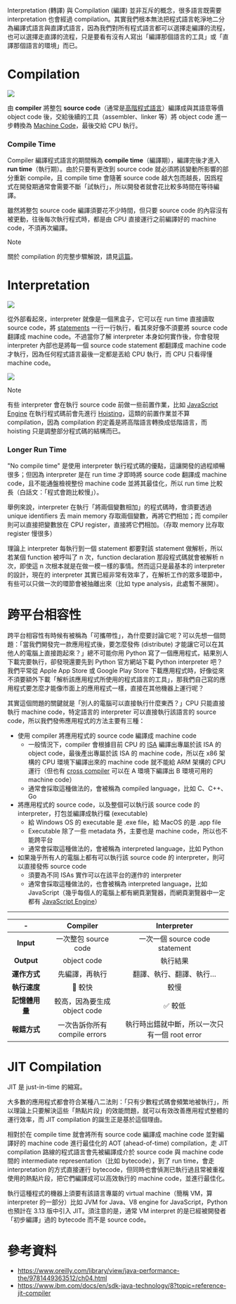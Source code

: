 Interpretation (轉譯) 與 Compilation (編譯) 並非互斥的概念，很多語言既需要 interpretation 也會經過 compilation。其實我們根本無法把程式語言乾淨地二分為編譯式語言與直譯式語言，因為我們對所有程式語言都可以選擇走編譯的流程，也可以選擇走直譯的流程，只是要看有沒有人寫出「編譯那個語言的工具」或「直譯那個語言的環境」而已。

# Compilation

![](<https://raw.githubusercontent.com/Jamison-Chen/KM-software/master/img/compilation-process.png>)

由 **compiler** 將整包 **source code**（通常是[高階程式語言](</Programming Language/零碎筆記.md#程式語言的演進>)）編譯成與其語意等價 object code 後，交給後續的工具（assembler、linker 等）將 object code 進一步轉換為 [Machine Code](</Computer Organization & Architecture/Machine Code.md>)，最後交給 CPU 執行。

### Compile Time

Compiler 編譯程式語言的期間稱為 **compile time**（編譯期），編譯完後才進入 **run time**（執行期）。由於只要有更改到 source code 就必須將該變動所影響的部分重新 compile，且 compile time 會隨著 source code 越大包而越長，因爲程式在開發期通常會需要不斷「試執行」，所以開發者就會花比較多時間在等待編譯。

雖然將整包 source code 編譯須要花不少時間，但只要 source code 的內容沒有被更動，往後每次執行程式時，都是由 CPU 直接運行之前編譯好的 machine code，不須再次編譯。

>[!Note]
>關於 compilation 的完整步驟解說，請見[這篇](</Computer Science/The Process of Compilation.draft.md>)。

# Interpretation

![](<https://raw.githubusercontent.com/Jamison-Chen/KM-software/master/img/interpretation-process-1.png>)

從外部看起來，interpreter 就像是一個黑盒子，它可以在 run time 直接讀取 source code，將 [statements](</Programming Language/零碎筆記.md#Expression vs. Statement>) 一行一行執行，看其來好像不須要將 source code 翻譯成 machine code。不過當你了解 interpreter 本身如何實作後，你會發現 interpreter 內部也是將每一個 source code statement 都翻譯成 machine code 才執行，因為任何程式語言最後一定都是丟給 CPU 執行，而 CPU 只看得懂 machine code。

![](<https://raw.githubusercontent.com/Jamison-Chen/KM-software/master/img/interpretation-process-2.png>)

>[!Note]
>有些 interpreter 會在執行 source code 前做一些前置作業，比如 [JavaScript Engine](</Programming Language/JavaScript/JavaScript Engine.md>) 在執行程式碼前會先進行 [Hoisting](</Programming Language/JavaScript/Hoisting.md>)，這類的前置作業並不算 compilation，因為 compilation 的定義是將高階語言轉換成低階語言，而 hoisting 只是調整部分程式碼的結構而已。

### Longer Run Time

"No compile time" 是使用 interpreter 執行程式碼的優點，這讓開發的過程順暢很多；但因為 interpreter 是在 run time 才即時將 source code 翻譯成 machine code，且不能通盤檢視整份 machine code  並將其最佳化，所以 run time 比較長（白話文：「程式會跑比較慢」）。

舉例來說，interpreter 在執行「將兩個變數相加」的程式碼時，會須要透過 unique identifiers 去 main memory 存取兩個變數，再將它們相加；而 compiler 則可以直接把變數放在 CPU register，直接將它們相加。（存取 memory 比存取 register 慢很多）

理論上 interpreter 每執行到一個 statement 都要對該 statement 做解析，所以若某個 function 被呼叫了 n 次，function declaration 那段程式碼就會被解析 n 次，即使這 n 次根本就是在做一模一樣的事情。然而這只是最基本的 interpreter 的設計，現在的 interpreter 其實已經非常有效率了，在解析工作的眾多環節中，有些可以只做一次的環節會被抽離出來（比如 type analysis，此處暫不展開）。

# 跨平台相容性

跨平台相容性有時候有被稱為「可攜帶性」，為什麼要討論它呢？可以先想一個問題：「當我們開發完一款應用程式後，要怎麼發佈 (distribute) 才能讓它可以在其他人的電腦上直接跑起來？」總不可能你用 Python 寫了一個應用程式，結果別人下載完要執行，卻發現還要先到 Python 官方網站下載 Python interpreter 吧？我們平常從 Apple App Store 或 Google Play Store 下載應用程式時，好像從來不須要額外下載「解析該應用程式所使用的程式語言的工具」，那我們自己寫的應用程式要怎麼才能像市面上的應用程式一樣，直接在其他機器上運行呢？

其實這個問題的關鍵就是「別人的電腦可以直接執行什麼東西？」CPU 只能直接執行 machine code，特定語言的 interpreter 可以直接執行該語言的 source code，所以我們發佈應用程式的方法主要有三種：

- 使用 compiler 將應用程式的 source code 編譯成 machine code
    - 一般情況下，compiler 會根據目前 CPU 的 [ISA](</Computer Organization & Architecture/Instruction Set Architecture.draft.md>) 編譯出專屬於該 ISA 的 object code，最後產出專屬於該 ISA 的 machine code，所以在 x86 架構的 CPU 環境下編譯出來的 machine code 就不能給 ARM 架構的 CPU 運行（但也有 [cross compiler](https://en.wikipedia.org/wiki/Cross_compiler) 可以在 A 環境下編譯出 B 環境可用的 machine code）
    - 通常會採取這種做法的，會被稱為 compiled language，比如 C、C++、Go
- 將應用程式的 source code，以及整個可以執行該 source code 的 interpreter，打包並編譯成執行檔 (executable)
    - 給 Windows OS 的 executable 是 .exe file，給 MacOS 的是 .app file
    - Executable 除了一些 metadata 外，主要也是 machine code，所以也不能跨平台
    - 通常會採取這種做法的，會被稱為 interpreted language，比如 Python
- 如果幾乎所有人的電腦上都有可以執行該 source code 的 interpreter，則可以直接發佈 source code
    - 須要為不同 ISAs 實作可以在該平台的運作的 interpreter
    - 通常會採取這種做法的，也會被稱為 interpreted language，比如 JavaScript（幾乎每個人的電腦上都有網頁瀏覽器，而網頁瀏覽器中一定都有 [JavaScript Engine](</Programming Language/JavaScript/JavaScript Engine.md>)）

---

|-|Compiler|Interpreter|
|:-:|:-:|:-:|
|**Input**|一次整包 source code|一次一個 source code statement|
|**Output**|object code|執行結果|
|**運作方式**|先編譯，再執行|翻譯、執行、翻譯、執行…|
|**執行速度**|🚀 較快|較慢|
|**記憶體用量**|較高，因為要生成 object code|✅ 較低|
|**報錯方式**|一次告訴你所有 compile errors|執行時出錯就中斷，所以一次只有一個 root error|

# JIT Compilation

JIT 是 just-in-time 的縮寫。

大多數的應用程式都會符合某種八二法則：「只有少數程式碼會頻繁地被執行」，所以理論上只要解決這些「熱點片段」的效能問題，就可以有效改善應用程式整體的運行效率，而 JIT compilation 的誕生正是基於這個理由。

相對於在 compile time 就會將所有 source code 編譯成 machine code 並對編譯好的 machine code 進行最佳化的 AOT (ahead-of-time) compilation，走 JIT compilation 路線的程式語言會先被編譯成介於 source code 與 machine code 間的 intermediate representation（比如 bytecode），到了 run time，會走 interpretation 的方式直接運行 bytecode，但同時也會偵測已執行過且常被重複使用的熱點片段，把它們編譯成可以高效執行的 machine code，並進行最佳化。

執行這種程式的機器上須要有該語言專屬的 virtual machine（簡稱 VM，算 interpreter 的一部分）比如 JVM for Java、V8 engine for JavaScript，Python 也預計在 3.13 版中引入 JIT。須注意的是，通常 VM interpret 的是已經被開發者「初步編譯」過的 bytecode 而不是 source code。

# 參考資料

- <https://www.oreilly.com/library/view/java-performance-the/9781449363512/ch04.html>
- <https://www.ibm.com/docs/en/sdk-java-technology/8?topic=reference-jit-compiler>
